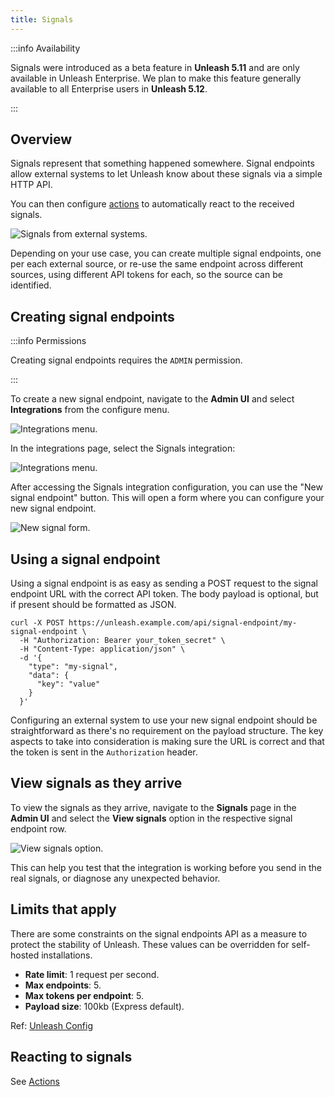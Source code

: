 ```yaml
---
title: Signals
---
```


:::info Availability

Signals were introduced as a beta feature in **Unleash 5.11** and are only available in Unleash Enterprise. We plan to make this feature generally available to all Enterprise users in **Unleash 5.12**.

:::

## Overview

Signals represent that something happened somewhere. Signal endpoints allow external systems to let Unleash know about these signals via a simple HTTP API.

You can then configure [actions](./actions) to automatically react to the received signals.

![Signals from external systems.](/img/signals/signals-input.png)

Depending on your use case, you can create multiple signal endpoints, one per each external source, or re-use the same endpoint across different sources, using different API tokens for each, so the source can be identified.

## Creating signal endpoints

:::info Permissions

Creating signal endpoints requires the `ADMIN` permission.

:::

To create a new signal endpoint, navigate to the **Admin UI** and select **Integrations** from the configure menu.

![Integrations menu.](/img/signals/integrations.png)

In the integrations page, select the Signals integration:

![Integrations menu.](/img/signals/signals-option.png)

After accessing the Signals integration configuration, you can use the "New signal endpoint" button. This will open a form where you can configure your new signal endpoint.

![New signal form.](/img/signals/new-signal-form.png)

## Using a signal endpoint

Using a signal endpoint is as easy as sending a POST request to the signal endpoint URL with the correct API token. The body payload is optional, but if present should be formatted as JSON.

```shell
curl -X POST https://unleash.example.com/api/signal-endpoint/my-signal-endpoint \
  -H "Authorization: Bearer your_token_secret" \
  -H "Content-Type: application/json" \
  -d '{
    "type": "my-signal",
    "data": {
      "key": "value"
    }
  }'
```

Configuring an external system to use your new signal endpoint should be straightforward as there's no requirement on the payload structure. The key aspects to take into consideration is making sure the URL is correct and that the token is sent in the `Authorization` header.

## View signals as they arrive

To view the signals as they arrive, navigate to the **Signals** page in the **Admin UI** and select the **View signals** option in the respective signal endpoint row.

![View signals option.](/img/signals/view-signals-option.png)

This can help you test that the integration is working before you send in the real signals, or diagnose any unexpected behavior.


## Limits that apply
There are some constraints on the signal endpoints API as a measure to protect the stability of Unleash. These values can be overridden for self-hosted installations.

- **Rate limit**: 1 request per second.
- **Max endpoints**: 5.
- **Max tokens per endpoint**: 5.
- **Payload size**: 100kb (Express default).

Ref: [Unleash Config](https://github.com/Unleash/unleash/blob/859fe098fedc261d646833012d9d408039491075/src/lib/create-config.ts#L577-L604)

## Reacting to signals
See [Actions](./actions.mdx)